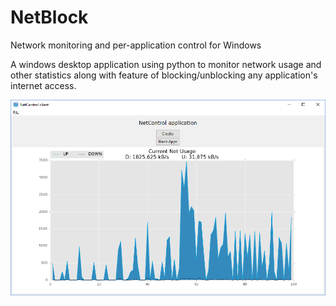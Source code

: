 # NetBlock
Network monitoring and per-application control for Windows

A windows desktop application using python to monitor network usage and other statistics along with feature of blocking/unblocking any application's internet access.

![Alt text](/Screenshots/NetBlock_Home_.png?raw=true "NetBlock Home")
